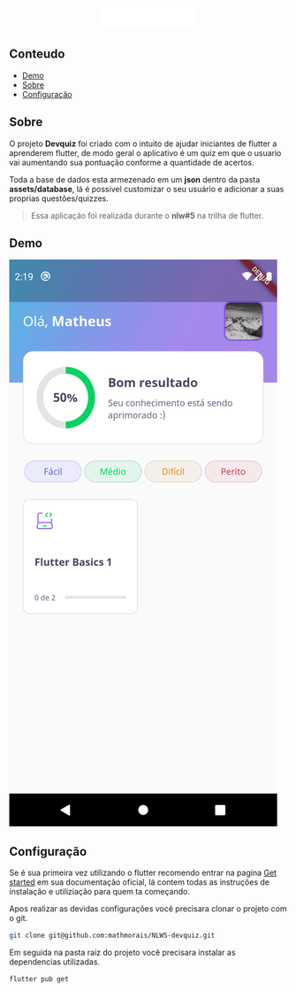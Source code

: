 <div align="center">

![logo](./.github/images/logo.png)

</div>

## Conteudo

- [Demo](#demo)
- [Sobre](#sobre)
- [Configuração](#configação)

## Sobre

O projeto **Devquiz** foi criado com o intuito de ajudar iniciantes de flutter a aprenderem flutter, de modo geral o aplicativo é um quiz em que o usuario vai aumentando sua pontuação conforme a quantidade de acertos.

Toda a base de dados esta armezenado em um **json** dentro da pasta **assets/database**, lá é possivel customizar o seu usuário e adicionar a suas proprias questões/quizzes.

> Essa aplicação foi realizada durante o **nlw#5** na trilha de flutter.

## Demo

![home_screen](./.github/images/home.png)

## Configuração

Se é sua primeira vez utilizando o flutter recomendo entrar na pagina [Get started](https://flutter.dev/docs/get-started) em sua documentação oficial, lá contem todas as instruções de instalação e utiliziação para quem ta começando.

Apos realizar as devidas configurações você precisara clonar o projeto com o git.

```bash
git clone git@github.com:mathmorais/NLW5-devquiz.git
```

Em seguida na pasta raiz do projeto você precisara instalar as dependencias utilizadas.

```bash
flutter pub get
```

